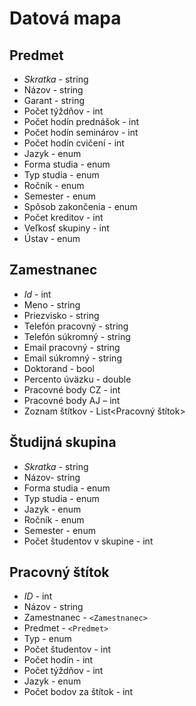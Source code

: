 # Datová mapa

## Predmet
- *Skratka* - string
- Názov - string
- Garant - string
- Počet týždňov - int
- Počet hodín prednášok - int
- Počet hodín seminárov - int
- Počet hodín cvičení - int
- Jazyk - enum
- Forma studia - enum
- Typ studia - enum
- Ročník - enum
- Semester - enum
- Spôsob zakončenia - enum
- Počet kreditov - int
- Veľkosť skupiny - int
- Ústav - enum


## Zamestnanec
- *Id* - int
- Meno - string
- Priezvisko - string
- Telefón pracovný - string
- Telefón súkromný - string
- Email pracovný - string
- Email súkromný - string
- Doktorand - bool 
- Percento úväzku - double
- Pracovné body CZ - int
- Pracovné body AJ – int
- Zoznam štítkov - List<Pracovný štítok>


## Študijná skupina
- *Skratka* - string
- Názov- string
- Forma studia - enum
- Typ studia - enum
- Jazyk - enum
- Ročník - enum
- Semester - enum
- Počet študentov v skupine - int


## Pracovný štítok
- *ID* - int
- Názov - string
- Zamestnanec - `<Zamestnanec>`
- Predmet - `<Predmet>`
- Typ - enum
- Počet študentov - int
- Počet hodín - int
- Počet týždňov - int
- Jazyk - enum
- Počet bodov za štítok - int
